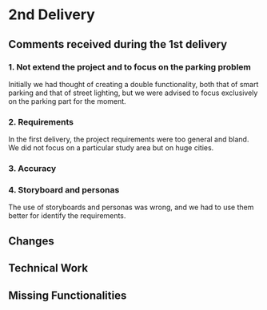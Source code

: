 # 2nd Delivery

## Comments received during the 1st delivery

### 1. Not extend the project and to focus on the parking problem
Initially we had thought of creating a double functionality, both that of smart parking and that of street lighting, but we were advised to focus exclusively on the parking part for the moment.

### 2. Requirements
In the first delivery, the project requirements were too general and bland. We did not focus on a particular study area but on huge cities.

### 3. Accuracy

### 4. Storyboard and personas
The use of storyboards and personas was wrong, and we had to use them better for identify the requirements.
	
## Changes

## Technical Work 
	
## Missing Functionalities
